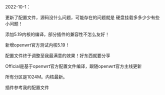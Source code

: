2022-10-1：

更新了配置文件，源码没什么问题，可能存在的问题就是 硬盘挂载多多少少有些小问题！

添加5.19内核的编译，部分插件的兼容性不怎么友好！

新增openwrt官方测试内核5.19！

配置文件终于调整至我最满意的效果！好东西就要分享

Official是基于openwrt官方配置文件编译，跟随openwrt官方主线更新


所有分区是1024M。内核最新。

插件参考我的配置文件
